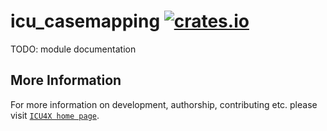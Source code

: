 # icu_casemapping [![crates.io](https://img.shields.io/crates/v/icu_casemapping)](https://crates.io/crates/icu_casemapping)

TODO: module documentation

## More Information

For more information on development, authorship, contributing etc. please visit [`ICU4X home page`](https://github.com/unicode-org/icu4x).
